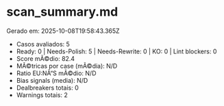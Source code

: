 # scan_summary.md
Gerado em: 2025-10-08T19:58:43.365Z

- Casos avaliados: 5
- Ready: 0 | Needs-Polish: 5 | Needs-Rewrite: 0 | KO: 0 | Lint blockers: 0
- Score mÃ©dio: 82.4
- MÃ©tricas por case (mÃ©dia): N/D
- Ratio EU:NÃ“S mÃ©dio: N/D
- Bias signals (media): N/D
- Dealbreakers totais: 0
- Warnings totais: 2
